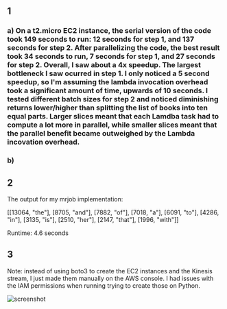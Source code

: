 ## 1

### a) On a t2.micro EC2 instance, the serial version of the code took 149 seconds to run: 12 seconds for step 1, and 137 seconds for step 2. After parallelizing the code, the best result took 34 seconds to run, 7 seconds for step 1, and 27 seconds for step 2. Overall, I saw about a 4x speedup. The largest bottleneck I saw ocurred in step 1. I only noticed a 5 second speedup, so I'm assuming the lambda invocation overhead took a significant amount of time, upwards of 10 seconds. I tested different batch sizes for step 2 and noticed diminishing returns lower/higher than splitting the list of books into ten equal parts. Larger slices meant that each Lamdba task had to compute a lot more in parallel, while smaller slices meant that the parallel benefit became outweighed by the Lambda incovation overhead.

### b) 

## 2

The output for my mrjob implementation: 

[[13064, "the"], [8705, "and"], [7882, "of"], [7018, "a"], [6091, "to"], [4286, "in"], [3135, "is"], [2510, "her"], [2147, "that"], [1996, "with"]]

Runtime: 4.6 seconds

## 3

Note: instead of using boto3 to create the EC2 instances and the Kinesis stream, I just made them manually on the AWS console. I had issues with the IAM permissions when running trying to create those on Python. 

![screenshot]()

